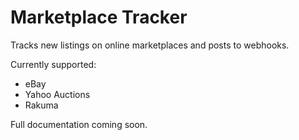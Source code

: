 # Marketplace Tracker

Tracks new listings on online marketplaces and posts to webhooks.

Currently supported:

- eBay
- Yahoo Auctions
- Rakuma

Full documentation coming soon.